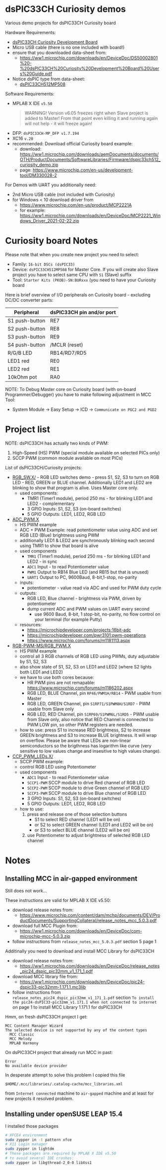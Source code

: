 # dsPIC33CH Curiosity demos

Various demo projects for dsPIC33CH Curiosity board

Hardware Requirements:
- [dsPIC33CH Curiosity Development Board](https://www.microchip.com/en-us/development-tool/DM330028-2)
- Micro USB cable (there is no one included with board!)
- ensure that you downloaded data-sheet from:
  - https://ww1.microchip.com/downloads/en/DeviceDoc/DS50002801%20-%20dsPIC33CH%20Curiosity%20Development%20Board%20Users%20Guide.pdf
- Notice dsPIC type from data-sheet:
  - [dsPIC33CH512MP508](https://www.microchip.com/en-us/product/dsPIC33CH512MP508)

Software Requirements:
- MPLAB X IDE `v5.50`
  > WARNING! Version v6.05 freezes right when Slave project is added to Master!
  > From that point even killing it and running again will not help - it will freeze again!
- DFP: `dsPIC33CH-MP_DFP v1.7.194`
- XC16 `v.20`
- recommended: Download official Curiosity board example:
  - download: https://ww1.microchip.com/downloads/aemDocuments/documents/OTH/ProductDocuments/SoftwareLibraries/Firmware/dspic33ch512_curiosity_demo.zip
  - page: https://www.microchip.com/en-us/development-tool/DM330028-2

For Demos with UART you additionally need:
- 2nd Micro USB cable (not included with Curiosity)
- for Windows < 10 download driver from 
  - https://www.microchip.com/en-us/product/MCP2221A 
  - for example: https://ww1.microchip.com/downloads/en/DeviceDoc/MCP2221_Windows_Driver_2021-02-22.zip

# Curiosity board Notes

Please note that when you create new project you need to select:
- Family: `16-bit DSCs (dsPIC33)`
- Device: `dsPIC33CH512MP508` for Master Core. If you will create also Slave
  project you have to select same CPU with `S1` (Slave) suffix
- Tool: `Starter Kits (PKOB)-SN:BURxxx` (you need to have your Curiosity board 

Here is brief overview of I/O peripherals on Curiosity board - excluding DC/DC converter parts:

| Peripheral | dsPIC33CH pin and/or port |
| --- | --- |
| S1 push-button | RE7 |
| S2 push-button | RE8 |
| S3 push-button | RE9 |
| S4 push-button | /MCLR (reset) |
| R/G/B LED | RB14/RD7/RD5 |
| LED1 red | RE0 |
| LED2 red | RE1 |
| 10kOhm pot | RA0 |

NOTE: To Debug Master core on Curiosity board (with on-board Programmer/Debugger)
you have to make following adjustment in MCC Tool:
- System Module -> Easy Setup -> ICD -> `Communicate on PGC2 and PGD2`

# Project list

NOTE: dsPIC33CH has actually two kinds of PWM:

1. High-Speed (HS) PWM (special module available on selected PICs only)
1. SCCP PWM (common module available on most PICs)

List of dsPIC33CH/Curiosity projects:

* [RGB_SW.X/](RGB_SW.X) - RGB LED switches demo - press S1, S2, S3 to turn on RGB LED - RED, GREEN or
  BLUE channel. Additionally LED1 and LED2 are blinking to show that program is alive. Uses Master core only.
  - used components:
    - TMR1 (Timer1 module), period 250 ms - for blinking LED1 and LED2 - complementary
    - 3 GPIO Inputs: S1, S2, S3 (on-board switches)
    - 5 GPIO Outputs: LED1, LED2, RGB LED
* [ADC_PWM.X](ADC_PWM.X)
  - HS PWM example
  - ADC + PWM Example: read potentiometer value using ADC and set RGB LED (Blue) brightness
    using PWM
  - additionally LED1 & LED2 are synchronously blinking each second using TMR1 to show
    that board is alive
  - used components
    - `TMR1` (Timer1 module), period 250 ms - for blinking LED1 and LED2 - in sync
    - `ADC1` Input - to read Potentiometer value
    - `PWM1` Output to RB14 Blue LED (and RB15 but that is unused)
    - `UART1` Output to PC, 9600Baud, 8-bit,1-stop, no-parity
  - inputs:
    - potentiometer - value read via ADC and used for PWM duty cycle
  - outputs:
    - RGB LED, Blue channel - brightness via PWM, driven by potentiometer
    - dump current ADC and PWM values on UART every second
      - use 9600 Baud, 8-bit, 1 stop-bit, no-parity, no flow control on your terminal (for example Putty)
  - resources:
    - https://microchipdeveloper.com/projects:16bit-adc
    - https://microchipdeveloper.com/pwr3101:pwm-operations
    - https://www.microchip.com/forums/m1181113.aspx
* [RGB-PWM-MS/RGB_PWM.X](RGB-PWM-MS/RGB_PWM.X)
  - HS PWM example
  - control all 3 RGB channels of RGB LED using PWMs, duty adjustable by S1, S2, S3
  - also show state of S1, S2, S3 on LED1 and LED2 (where S2 lights both LED1 and LED2)
  - we have to use both cores because:
    - HR PWM pins are not remapable: https://www.microchip.com/forums/m1186202.aspx
    - RGB LED, BLUE Channel, pin `RP46/PWM1H/RB14` - PWM usable from Master
    - RGB LED, GREEN Channel, pin `S1RP71/S1PWM8H/S1RD7` - PWM usable from Slave only
    - RGB LED, RED Channel, pin `S1RP69/S1PWM6L/S1RD5` - PWM usable from Slave only, also
      notice that RED Channel is connected to PWM LOW pin, so other PWM registers are needed.
  - how to use: press S1 to increase RED brightness, S2 to increase GREEN brightness
    and S3 to increase BLUE brightness. It will wrap on overflow. Please be aware that LEDs
    are non-linear semiconductors so the brigthness has logarithm like curve (very sensitive
    to low values change and insesitive to high values change).
* [CCP_PWM_LEDs.X/](CCP_PWM_LEDs.X/)
  - SCCP PWM example:
  - control RGB LED using Potentiometer
  - used components
    - `ADC1` Input - to read Potentiometer value
    - `SCCP1-PWM` SCCP module to drive Red channel of RGB LED
    - `SCCP2-PWM` SCCP module to drive Green channel of RGB LED
    - `SCCP3-PWM` SCCP module to drive Blue channel of RGB LED
    - 3 GPIO Inputs: S1, S2, S3 (on-board switches)
    - 5 GPIO Outputs: LED1, LED2, RGB LED
  - how to use:
    1. press and release one of those selection buttons
       - S1 to select RED channel (LED1 will be on)
       - or S2 to select GREEN channel (LED1 and LED2 will be on)
       - or S3 to select BLUE channel (LED2 will be on)
    1. use Potentiometer to adjust brightness of selected RGB LED channel
 
# Notes

## Installing MCC in air-gapped environment

Still does not work...

These instructions are valid for MPLAB X IDE v5.50:
- download release notes from:
  - https://www.microchip.com/content/dam/mchp/documents/DEV/ProductDocuments/SupportingCollateral/release_notes_mcc_5.0.3.pdf
- download full MCC Plugin from:
  - https://ww1.microchip.com/downloads/en/DeviceDoc/com-microchip-mcc-5.0.3.zip
- follow instructions from  `release_notes_mcc_5.0.3.pdf`
  section 5 page 1

Additinally you need to download and install MCC Library for dsPIC33CH
- download release notes from:
  - https://ww1.microchip.com/downloads/en/DeviceDoc/release_notes_pic24_dspic_pic32mm_v1_171_1.pdf
- download MCC library file from:
  - https://ww1.microchip.com/downloads/en/DeviceDoc/pic24-dspic33-pic32mm-1.171.1.mc3lib
- follow instructions from `release_notes_pic24_dspic_pic32mm_v1_171_1.pdf`
  section `To install the pic24-dsPIC33-pic32mm_v1.171.1 when not connected to internet` on page 1
  to install MCC Library 1.171.1 for dsPIC33CH

Hmm, on fresh dsPIC33CH project I get:
```
MCC Content Manager Wizard
The selected device is not supported by any of the content types
  MCC Classic
  MCC Melody
  MPLAB Harmony
```

On dsPIC33CH project that already run MCC in past:
```
Error
No available device provider
```

In desperate attempt to solve this problem I copied this file
```
$HOME/.mcc/libraries/.catalog-cache/mcc_libraries.xml
```
from `Internet connected` machine to `air-gapped` machine and at least
for new projects it resolved problem.


## Installing under openSUSE LEAP 15.4

I installed those packages
```bash
# XFCE4 environment
sudo zypper in -t pattern xfce
# X11 Login manager
sudo zypper in lightdm
# These packages are required by MPLAB X IDE v5.50
# to avoid several IDE crashes:
sudo zypper in libgthread-2_0-0 libXss1
```

